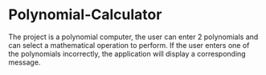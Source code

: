 # Polynomial-Calculator
 
The project is a polynomial computer, the user can enter 2 polynomials and can select a mathematical operation to perform. If the user enters one of the polynomials incorrectly, the application will display a corresponding message.
